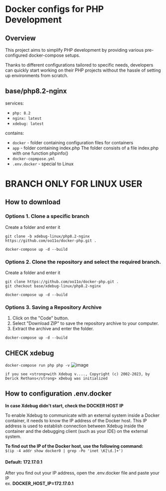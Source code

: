 # Docker configs for PHP Development
## Overview

This project aims to simplify PHP development by providing various pre-configured docker-compose setups.

Thanks to different configurations tailored to specific needs, developers can quickly start working on their PHP projects without the hassle of setting up environments from scratch.

## base/php8.2-nginx

services:
- `php: 8.2`
- `nginx: latest`
- `xdebug: latest`

contains:
- `docker` - folder containing configuration files for containers
- `app` - folder containing index.php The folder consists of a file index.php with one function phpinfo()
- `docker-copmpose.yml`
- `.env.docker` - special to Linux

# BRANCH ONLY FOR LINUX USER

## How to download
### Options 1. Clone a specific branch
Create a folder and enter it

`git clone -b xdebug-linux/php8.2-nginx https://github.com/oo11o/docker-php.git .`<br>

`docker-compose up -d --build`

### Options 2. Clone the repository and select the required branch.
Create a folder and enter it

`git clone https://github.com/oo11o/docker-php.git .`<br>
`git checkout base/xdebug-linux/php8.2-nginx`<br>

`docker-compose up -d --build`

### Options 3. Saving a Repository Archive
1. Click on the "Code" button.
2. Select "Download ZIP" to save the repository archive to your computer.
3. Extract the archive and enter the folder.

`docker-compose up -d --build`

## CHECK xdebug
`docker-compose run php php -v`
    ![image](https://github.com/oo11o/docker-php/assets/63920713/203704f7-84da-4f46-8bff-0cfa6f671139)

    if you see <strong>with Xdebug v...., Copyright (c) 2002-2023, by Derick Rethans</strong> xDebug was initialized

## How to configuration .env.docker
<strong>In case Xdebug didn't start, check the DOCKER HOST IP</strong><br>

To enable Xdebug to communicate with an external system inside a Docker container,
it needs to know the IP address of the Docker host. This IP address is used to establish
connection between Xdebug inside the container and the debugging client (such as your IDE)
on the external system.

<strong>To find out the IP of the Docker host, use the following command:</strong></br>
`$(ip -4 addr show docker0 | grep -Po 'inet \K[\d.]+')`
#### Default: 172.17.0.1
After you find out your IP address, open the .env.docker file and paste your IP <br/>
ex. <strong>DOCKER_HOST_IP=172.17.0.1</strong>
